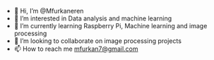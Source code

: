 - 👋 Hi, I’m @Mfurkaneren
- 👀 I’m interested in Data analysis and machine learning
- 🌱 I’m currently learning Raspberry Pi, Machine learning and image processing
- 💞️ I’m looking to collaborate on image processing projects
- 📫 How to reach me mfurkan7@gmail.com

<!---
Mfurkaneren/Mfurkaneren is a ✨ special ✨ repository because its `README.md` (this file) appears on your GitHub profile.
You can click the Preview link to take a look at your changes.
--->
